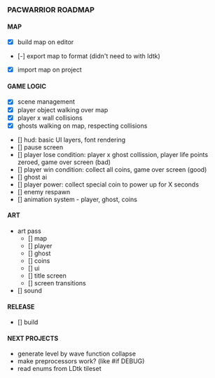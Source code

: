 ### PACWARRIOR ROADMAP

#### MAP

- [x] build map on editor
- [-] export map to format (didn't need to with ldtk)
- [x] import map on project

#### GAME LOGIC

- [x] scene management
- [x] player object walking over map
- [x] player x wall collisions
- [x] ghosts walking on map, respecting collisions
- [] hud: basic UI layers, font rendering
- [] pause screen
- [] player lose condition: player x ghost collission, player life points zeroed, game over screen (bad)
- [] player win condition: collect all coins, game over screen (good)
- [] ghost ai
- [] player power: collect special coin to power up for X seconds
- [] enemy respawn
- [] animation system - player, ghost, coins

#### ART

- art pass
    - [] map
    - [] player
    - [] ghost
    - [] coins
    - [] ui
    - [] title screen
    - [] screen transitions
- [] sound

#### RELEASE

- [] build

#### NEXT PROJECTS

- generate level by wave function collapse
- make preprocessors work? (like #if DEBUG)
- read enums from LDtk tileset